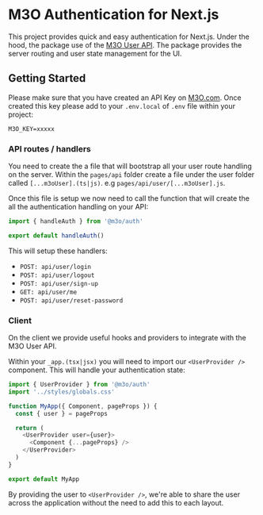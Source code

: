 # M3O Authentication for Next.js

This project provides quick and easy authentication for Next.js. Under the hood, the package use of the [M3O User API](https://m3o.com/user). The package provides the server routing and user state management for the UI.

## Getting Started

Please make sure that you have created an API Key on [M3O.com](https://m3o.com). Once created this key please add to your `.env.local` of `.env` file within your project:

`M3O_KEY=xxxxx`

### API routes / handlers

You need to create the a file that will bootstrap all your user route handling on the server. Within the `pages/api` folder create a file under the user folder called `[...m3oUser].(ts|js)`. e.g `pages/api/user/[...m3oUser].js`.

Once this file is setup we now need to call the function that will create the all the authentication handling on your API:

```javascript
import { handleAuth } from '@m3o/auth'

export default handleAuth()
```

This will setup these handlers:

- `POST: api/user/login`
- `POST: api/user/logout`
- `POST: api/user/sign-up`
- `GET: api/user/me`
- `POST: api/user/reset-password`

### Client

On the client we provide useful hooks and providers to integrate with the M3O User API.

Within your `_app.(tsx|jsx)` you will need to import our `<UserProvider />` component. This will handle your authentication state:

```javascript
import { UserProvider } from '@m3o/auth'
import '../styles/globals.css'

function MyApp({ Component, pageProps }) {
  const { user } = pageProps

  return (
    <UserProvider user={user}>
      <Component {...pageProps} />
    </UserProvider>
  )
}

export default MyApp
```

By providing the user to `<UserProvider />`, we're able to share the user across the application without the need to add this to each layout.
